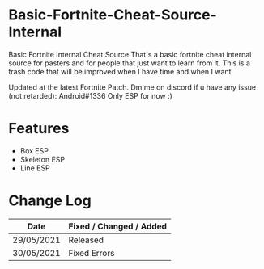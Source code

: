 # Basic-Fortnite-Cheat-Source-Internal
Basic Fortnite Internal Cheat Source
That's a basic fortnite cheat internal source for pasters and for people that just want to learn from it. 
This is a trash code that will be improved when I have time and when I want.

Updated at the latest Fortnite Patch.
Dm me on discord if u have any issue (not retarded): Android#1336
Only ESP for now :)

# Features
* Box ESP
* Skeleton ESP
* Line ESP


# Change Log 
| Date         | Fixed / Changed / Added |
| ------------ | ----------------------- |
| 29/05/2021   | Released                |
| 30/05/2021   | Fixed Errors            |
